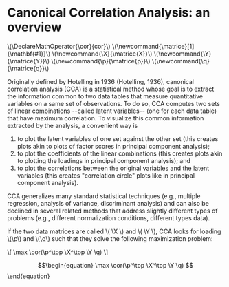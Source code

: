 # Canonical Correlation Analysis: an overview

\\(\DeclareMathOperator{\cor}{cor}\\)
\\(\newcommand{\matrice}[1]{\mathbf{#1}}\\)
\\(\newcommand{\X}{\matrice{X}}\\)
\\(\newcommand{\Y}{\matrice{Y}}\\)
\\(\newcommand{\p}{\matrice{p}}\\)
\\(\newcommand{\q}{\matrice{q}}\\)

Originally defined by Hotelling in 1936 (Hotelling, 1936),
canonical correlation analysis (CCA)
is a statistical method whose goal is to extract the
information common to two data tables that measure quantitative
variables on a same set of observations.
To do so, CCA computes two sets of linear combinations --called latent variables--
(one for each data table) that have maximum correlation.
To visualize this common information 
extracted by the analysis, 
a convenient way
is 
1. to plot the latent variables of one set against the other set
(this creates plots akin to plots of factor scores in principal component analysis);
2. to plot the coefficients of the linear combinations 
(this creates plots akin to  plotting the loadings in principal component analysis); and
3. to plot the correlations between the original variables and the latent variables (this creates "correlation circle" plots like in principal component analysis).

CCA generalizes many standard statistical techniques 
(e.g., multiple regression, analysis of variance, discriminant analysis)
and can also be declined in several related methods
that address
slightly different types of problems 
(e.g., different normalization conditions, different types data).

If the two data matrices are called \\( \X \\) and \\( \Y \\), CCA looks for loading \\(\p\\) and \\(\q\\) such that they solve the following maximization problem:

\\[
  \max \cor(\p^\top \X^\top \Y \q)
\\]

$$\begin{equation}
  \max \cor(\p^\top \X^\top \Y \q)
$$\end{equation}

